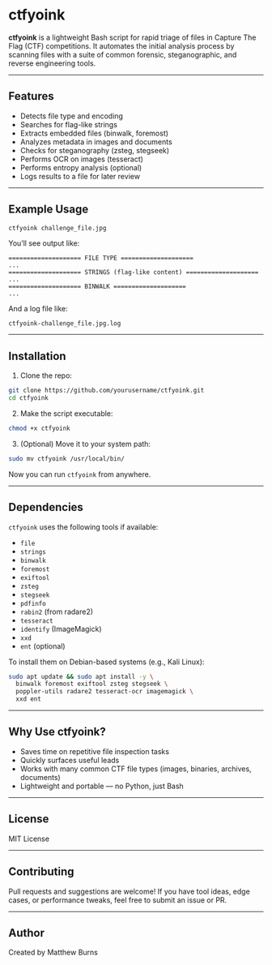 # ctfyoink

**ctfyoink** is a lightweight Bash script for rapid triage of files in Capture The Flag (CTF) competitions. It automates the initial analysis process by scanning files with a suite of common forensic, steganographic, and reverse engineering tools.

---

## Features

- Detects file type and encoding
- Searches for flag-like strings
- Extracts embedded files (binwalk, foremost)
- Analyzes metadata in images and documents
- Checks for steganography (zsteg, stegseek)
- Performs OCR on images (tesseract)
- Performs entropy analysis (optional)
- Logs results to a file for later review

---

## Example Usage

```bash
ctfyoink challenge_file.jpg
```

You’ll see output like:

```
==================== FILE TYPE ====================
...
==================== STRINGS (flag-like content) ====================
...
==================== BINWALK ====================
...
```

And a log file like:

```
ctfyoink-challenge_file.jpg.log
```

---

## Installation

1. Clone the repo:

```bash
git clone https://github.com/yourusername/ctfyoink.git
cd ctfyoink
```

2. Make the script executable:

```bash
chmod +x ctfyoink
```

3. (Optional) Move it to your system path:

```bash
sudo mv ctfyoink /usr/local/bin/
```

Now you can run `ctfyoink` from anywhere.

---

## Dependencies

`ctfyoink` uses the following tools if available:

- `file`
- `strings`
- `binwalk`
- `foremost`
- `exiftool`
- `zsteg`
- `stegseek`
- `pdfinfo`
- `rabin2` (from radare2)
- `tesseract`
- `identify` (ImageMagick)
- `xxd`
- `ent` (optional)

To install them on Debian-based systems (e.g., Kali Linux):

```bash
sudo apt update && sudo apt install -y \
  binwalk foremost exiftool zsteg stegseek \
  poppler-utils radare2 tesseract-ocr imagemagick \
  xxd ent
```

---

## Why Use ctfyoink?

- Saves time on repetitive file inspection tasks
- Quickly surfaces useful leads
- Works with many common CTF file types (images, binaries, archives, documents)
- Lightweight and portable — no Python, just Bash

---

## License

MIT License

---

## Contributing

Pull requests and suggestions are welcome! If you have tool ideas, edge cases, or performance tweaks, feel free to submit an issue or PR.

---

## Author

Created by Matthew Burns
